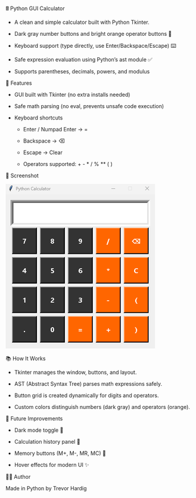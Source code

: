 🖩 Python GUI Calculator

- A clean and simple calculator built with Python Tkinter.

- Dark gray number buttons and bright orange operator buttons 🎨

- Keyboard support (type directly, use Enter/Backspace/Escape) ⌨️

- Safe expression evaluation using Python’s ast module ✅

- Supports parentheses, decimals, powers, and modulus

🚀 Features

- GUI built with Tkinter (no extra installs needed)

- Safe math parsing (no eval, prevents unsafe code execution)

- Keyboard shortcuts

  - Enter / Numpad Enter → =

  - Backspace → ⌫

  - Escape → Clear

  - Operators supported: + - * / % ** ( )

📸 Screenshot

![Calculator Screenshot](screenshot.png)

📚 How It Works

- Tkinter manages the window, buttons, and layout.

- AST (Abstract Syntax Tree) parses math expressions safely.

- Button grid is created dynamically for digits and operators.

- Custom colors distinguish numbers (dark gray) and operators (orange).

🔮 Future Improvements

- Dark mode toggle 🌙

- Calculation history panel 📜

- Memory buttons (M+, M-, MR, MC) 💾

- Hover effects for modern UI ✨

👨‍💻 Author

Made in Python by Trevor Hardig

